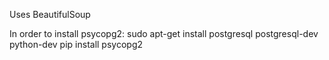 Uses BeautifulSoup

In order to install psycopg2:
sudo apt-get install postgresql postgresql-dev python-dev
pip install psycopg2

